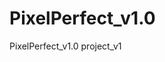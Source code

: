 # PixelPerfect_v1.0
PixelPerfect_v1.0 project_v1  
 
<!-- TO DO LIST: 
x page scroll animation
x css grid where needed
x circles into proper places
x carousel - Twitter section
x to be continued
x loca
-->
